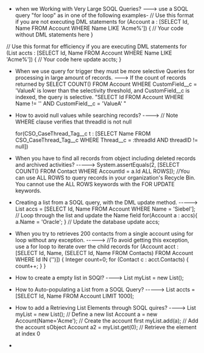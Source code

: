 * when we Working with Very Large SOQL Queries?
---> use a SOQL query "for loop" as in one of the following examples-
 // Use this format if you are not executing DML statements 
  for (Account a : [SELECT Id, Name FROM Account 
                  WHERE Name LIKE 'Acme%']) {
    // Your code without DML statements here
 }

 // Use this format for efficiency if you are executing DML statements 
  for (List<Account> accts : [SELECT Id, Name FROM Account
                            WHERE Name LIKE 'Acme%']) {
    // Your code here
    update accts;
 }

 
 
* When we use query for trigger they must be more selective Queries for processing in large amount of records.
 ---> If the count of records returned by SELECT COUNT() FROM Account WHERE CustomField__c = 'ValueA' is lower than the selectivity   threshold, and CustomField__c is indexed, the query is selective.
 "SELECT Id FROM Account WHERE Name != '' AND CustomField__c = 'ValueA' "


* How to avoid null values while searching records?
 ----> // Note WHERE clause verifies that threadId is not null

   for(CSO_CaseThread_Tag__c t : 
      [SELECT Name FROM CSO_CaseThread_Tag__c 
      WHERE Thread__c = :threadId AND
      threadID != null])
      
* When you have to find all records from object including deleted records and archived activities?
 -----> System.assertEquals(2, [SELECT COUNT() FROM Contact WHERE AccountId = a.Id ALL ROWS]);
 //You can use ALL ROWS to query records in your organization's Recycle Bin. You cannot use the ALL ROWS keywords with the FOR UPDATE keywords.
 
* Creating a list from a SOQL query, with the DML update method.
 -----> List<Account> accs = [SELECT Id, Name FROM Account WHERE Name = 'Siebel']; 
  // Loop through the list and update the Name field
 for(Account a : accs){
   a.Name = 'Oracle';
 }
 // Update the database
 update accs;
 
 
* When you try to retrieves 200 contacts from a single account using for loop without any exception.
 -----> //To avoid getting this exception, use a for loop to iterate over the child records
 for (Account acct : [SELECT Id, Name, (SELECT Id, Name FROM Contacts) 
                    FROM Account WHERE Id IN ('<ID value>')]) { 
    Integer count=0;
    for (Contact c : acct.Contacts) {
        count++;
    }
}
 
 
* How to create a empty list in SOQl?
 ----> List<Account> myList = new List<Account>();
 
* How to Auto-populating a List from a SOQL Query?
 -----> List<Account> accts = [SELECT Id, Name FROM Account LIMIT 1000];
 
* How to add a Retrieving List Elements through SOQL quires?
 ----> List<Account> myList = new List<Account>(); // Define a new list
  Account a = new Account(Name='Acme'); // Create the account first
  myList.add(a);                    // Add the account sObject
  Account a2 = myList.get(0);      // Retrieve the element at index 0


*


      
 
